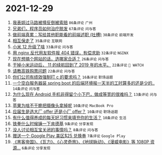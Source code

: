 # 2021-12-29

1. [我表姐过马路被撞反倒被索赔](https://www.v2ex.com/t/825024) `86条评论` `广州`
1. [兄弟们，程序员如何治疗脱发](https://www.v2ex.com/t/825007) `67条评论` `问与答`
1. [做前端真累：写给其他职能看的前端述职 (吐槽)](https://www.v2ex.com/t/825010) `38条评论` `前端开发`
1. [相互保走了](https://www.v2ex.com/t/825012) `35条评论` `互联网`
1. [小米 12 升级了啥](https://www.v2ex.com/t/825025) `33条评论` `问与答`
1. [用 nginx 反代用友软件报 404 错误，有偿求助](https://www.v2ex.com/t/825058) `32条评论` `NGINX`
1. [现在想搞个网站的话，选哪家合适？](https://www.v2ex.com/t/825019) `26条评论` `问与答`
1. [干掉小米运动后， 11 的续航回到了 2019 年的水平。](https://www.v2ex.com/t/825027) `22条评论` ` WATCH`
1. [请教高铁购票问题](https://www.v2ex.com/t/825005) `22条评论` `问与答`
1. [你们公司有绩效强制打 c 的要求吗？](https://www.v2ex.com/t/825034) `16条评论` `职场话题`
1. [一个空白服务器装 spring boot 的后端环境报一天半的工时算多的还是少的..](https://www.v2ex.com/t/825032) `14条评论` `问与答`
1. [为什么现在 Android 手机非得留个小下巴，做成等宽的很难吗？](https://www.v2ex.com/t/825053) `13条评论` `问与答`
1. [苹果为啥不干脆把摄像头拿掉呢](https://www.v2ex.com/t/825072) `10条评论` `MacBook Pro`
1. [应届生是选大厂 offer 还是小厂 offer？](https://www.v2ex.com/t/825068) `10条评论` `职场话题`
1. [有什么值得养成的每天好习惯来填充你的生活？](https://www.v2ex.com/t/825042) `10条评论` `生活`
1. [铁拳什么时候锤一下肯德基](https://www.v2ex.com/t/825050) `9条评论` `分享发现`
1. [没人讨论相互宝关闭的事情吗？](https://www.v2ex.com/t/825060) `8条评论` `问与答`
1. [赠送一个 Google Play 美区$25 兑换券](https://www.v2ex.com/t/825061) `7条评论` `Google Play`
1. [《黑客帝国》、《瓦力》、《心灵奇旅》、《地球脉动》、《漫威电影》等 1080P 资源...](https://www.v2ex.com/t/825054) `6条评论` `分享发现`
